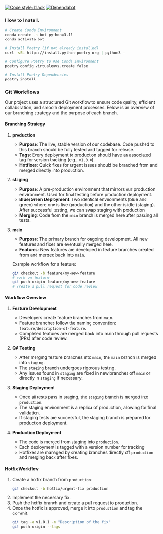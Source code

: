 [![Code style: black](https://img.shields.io/badge/code%20style-black-000000.svg)](https://github.com/psf/black) [![Dependabot](https://badgen.net/badge/Dependabot/enabled/green?icon=dependabot)](https://dependabot.com/)

### How to Install.

```bash
# Create Conda Environment
conda create -n bot python=3.10
conda activate bot

# Install Poetry (if not already installed)
curl -sSL https://install.python-poetry.org | python3 -

# Configure Poetry to Use Conda Environment
poetry config virtualenvs.create false

# Install Poetry Dependencies
poetry install

```

### Git Workflows

Our project uses a structured Git workflow to ensure code quality, efficient collaboration, and smooth deployment processes. Below is an overview of our branching strategy and the purpose of each branch.

#### Branching Strategy

1. **production**

   - **Purpose**: The live, stable version of our codebase. Code pushed to this branch should be fully tested and tagged for release.
   - **Tags**: Every deployment to production should have an associated tag for version tracking (e.g., `v1.0.0`).
   - **Hotfixes**: Quick fixes for urgent issues should be branched from and merged directly into production.

2. **staging**

   - **Purpose**: A pre-production environment that mirrors our production environment. Used for final testing before production deployment.
   - **Blue/Green Deployment**: Two identical environments (blue and green) where one is live (production) and the other is idle (staging). After successful testing, we can swap staging with production.
   - **Merging**: Code from the `main` branch is merged here after passing all tests.

3. **main**

   - **Purpose**: The primary branch for ongoing development. All new features and fixes are eventually merged here.
   - **Features**: New features are developed in feature branches created from and merged back into `main`.

   Example workflow for a feature:

   ```bash
   git checkout -b feature/my-new-feature
   # work on feature
   git push origin feature/my-new-feature
   # create a pull request for code review
   ```

#### Workflow Overview

1. **Feature Development**

   - Developers create feature branches from `main`.
   - Feature branches follow the naming convention: `feature/description-of-feature`.
   - Completed features are merged back into main through pull requests (PRs) after code review.

2. **QA Testing**

   - After merging feature branches into `main`, the `main` branch is merged into `staging`.
   - The `staging` branch undergoes rigorous testing.
   - Any issues found in `staging` are fixed in new branches off `main` or directly in `staging` if necessary.

3. **Staging Deployment**

   - Once all tests pass in staging, the `staging` branch is merged into `production`.
   - The staging environment is a replica of production, allowing for final validation.
   - If staging tests are successful, the staging branch is prepared for production deployment.

4. **Production Deployment**
   - The code is merged from staging into `production`.
   - Each deployment is tagged with a version number for tracking.
   - Hotfixes are managed by creating branches directly off `production` and merging back after fixes.

#### Hotfix Workflow

1. Create a hotfix branch from `production`:
   ```bash
   git checkout -b hotfix/urgent-fix production
   ```
2. Implement the necessary fix.
3. Push the hotfix branch and create a pull request to production.
4. Once the hotfix is approved, merge it into `production` and tag the commit.
   ```bash
   git tag -a v1.0.1 -m "Description of the fix"
   git push origin --tags
   ```
